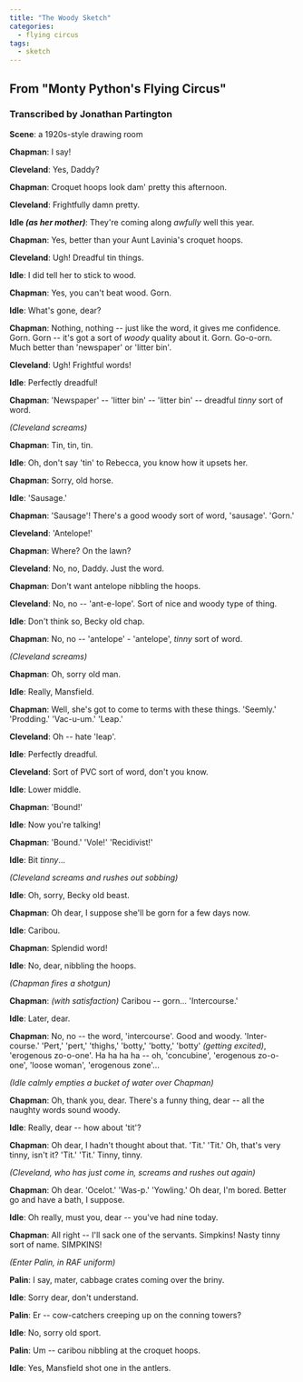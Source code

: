 ```yaml
---
title: "The Woody Sketch"
categories:
  - flying circus
tags:
  - sketch
---
```


## From "Monty Python's Flying Circus"
### Transcribed by Jonathan Partington

**Scene**: a 1920s-style drawing room

**Chapman**: I say!

**Cleveland**: Yes, Daddy?

**Chapman**: Croquet hoops look dam' pretty this afternoon.

**Cleveland**: Frightfully damn pretty.

**Idle _(as her mother)_**: They're coming along *awfully* well this year.

**Chapman**: Yes, better than your Aunt Lavinia's croquet hoops.

**Cleveland**: Ugh! Dreadful tin things.

**Idle**: I did tell her to stick to wood.

**Chapman**: Yes, you can't beat wood. Gorn.

**Idle**: What's gone, dear?

**Chapman**: Nothing, nothing -- just like the word, it gives me confidence. Gorn. Gorn -- it's got a sort of *woody* quality about it. Gorn. Go-o-orn. Much better than 'newspaper' or 'litter bin'.

**Cleveland**: Ugh! Frightful words!

**Idle**: Perfectly dreadful!

**Chapman**: 'Newspaper' -- 'litter bin' -- 'litter bin' -- dreadful *tinny* sort of word.

_(Cleveland screams)_

**Chapman**: Tin, tin, tin.

**Idle**: Oh, don't say 'tin' to Rebecca, you know how it upsets her.

**Chapman**: Sorry, old horse.

**Idle**: 'Sausage.'

**Chapman**: 'Sausage'! There's a good woody sort of word, 'sausage'. 'Gorn.'

**Cleveland**: 'Antelope!'

**Chapman**: Where? On the lawn?

**Cleveland**: No, no, Daddy. Just the word.

**Chapman**: Don't want antelope nibbling the hoops.

**Cleveland**: No, no -- 'ant-e-lope'. Sort of nice and woody type of thing.

**Idle**: Don't think so, Becky old chap.

**Chapman**: No, no -- 'antelope' - 'antelope', *tinny* sort of word.

_(Cleveland screams)_

**Chapman**: Oh, sorry old man.

**Idle**: Really, Mansfield.

**Chapman**: Well, she's got to come to terms with these things. 'Seemly.' 'Prodding.' 'Vac-u-um.' 'Leap.'

**Cleveland**: Oh -- hate 'leap'.

**Idle**: Perfectly dreadful.

**Cleveland**: Sort of PVC sort of word, don't you know.

**Idle**: Lower middle.

**Chapman**: 'Bound!'

**Idle**: Now you're talking!

**Chapman**: 'Bound.' 'Vole!' 'Recidivist!'

**Idle**: Bit *tinny*...

_(Cleveland screams and rushes out sobbing)_

**Idle**: Oh, sorry, Becky old beast.

**Chapman**: Oh dear, I suppose she'll be gorn for a few days now.

**Idle**: Caribou.

**Chapman**: Splendid word!

**Idle**: No, dear, nibbling the hoops.

_(Chapman fires a shotgun)_

**Chapman**: _(with satisfaction)_ Caribou -- gorn... 'Intercourse.'

**Idle**: Later, dear.

**Chapman**: No, no -- the word, 'intercourse'. Good and woody. 'Inter-course.' 'Pert,' 'pert,' 'thighs,' 'botty,' 'botty,' 'botty' _(getting excited)_, 'erogenous zo-o-one'. Ha ha ha ha -- oh, 'concubine', 'erogenous zo-o-one', 'loose woman', 'erogenous zone'...

_(Idle calmly empties a bucket of water over Chapman)_

**Chapman**: Oh, thank you, dear. There's a funny thing, dear -- all the naughty words sound woody.

**Idle**: Really, dear -- how about 'tit'?

**Chapman**: Oh dear, I hadn't thought about that. 'Tit.' 'Tit.' Oh, that's very tinny, isn't it? 'Tit.' 'Tit.' Tinny, tinny.

_(Cleveland, who has just come in, screams and rushes out again)_

**Chapman**: Oh dear. 'Ocelot.' 'Was-p.' 'Yowling.' Oh dear, I'm bored. Better go and have a bath, I suppose.

**Idle**: Oh really, must you, dear -- you've had nine today.

**Chapman**: All right -- I'll sack one of the servants. Simpkins! Nasty tinny sort of name. SIMPKINS!

_(Enter Palin, in RAF uniform)_

**Palin**: I say, mater, cabbage crates coming over the briny.

**Idle**: Sorry dear, don't understand.

**Palin**: Er -- cow-catchers creeping up on the conning towers?

**Idle**: No, sorry old sport.

**Palin**: Um -- caribou nibbling at the croquet hoops.

**Idle**: Yes, Mansfield shot one in the antlers.